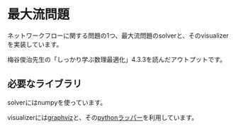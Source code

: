 # 最大流問題

ネットワークフローに関する問題の1つ、最大流問題のsolverと、そのvisualizerを実装しています。

梅谷俊治先生の「しっかり学ぶ数理最適化」4.3.3を読んだアウトプットです。


## 必要なライブラリ

solverにはnumpyを使っています。

visualizerには[graphviz](http://www.graphviz.org/)と、その[pythonラッパー](https://pypi.org/project/graphviz/)を利用しています。
